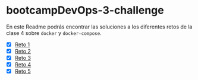 # bootcampDevOps-3-challenge

En este Readme podrás encontrar las soluciones a los diferentes retos de la clase 4 sobre `docker` y `docker-compose`.

- [x] [Reto 1](/reto1/solucion.md)
- [x] [Reto 2](/reto2/solucion.md)
- [x] [Reto 3](/reto3/solucion.md)
- [x] [Reto 4](/reto4/solucion.md)
- [x] [Reto 5](/reto5/solucion.md)
